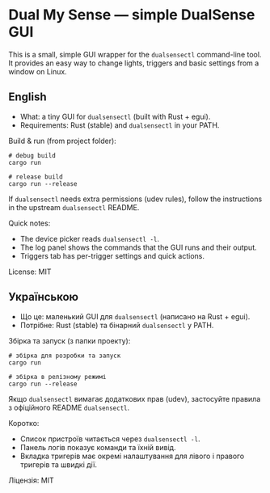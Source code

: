 # Dual My Sense — simple DualSense GUI

This is a small, simple GUI wrapper for the `dualsensectl` command-line tool.
It provides an easy way to change lights, triggers and basic settings from a window on Linux.

English
-------

- What: a tiny GUI for `dualsensectl` (built with Rust + egui).
- Requirements: Rust (stable) and `dualsensectl` in your PATH.

Build & run (from project folder):

```fish
# debug build
cargo run

# release build
cargo run --release
```

If `dualsensectl` needs extra permissions (udev rules), follow the instructions in the upstream `dualsensectl` README.

Quick notes:
- The device picker reads `dualsensectl -l`.
- The log panel shows the commands that the GUI runs and their output.
- Triggers tab has per-trigger settings and quick actions.

License: MIT

Українською
---------

- Що це: маленький GUI для `dualsensectl` (написано на Rust + egui).
- Потрібне: Rust (stable) та бінарний `dualsensectl` у PATH.

Збірка та запуск (з папки проекту):

```fish
# збірка для розробки та запуск
cargo run

# збірка в релізному режимі
cargo run --release
```

Якщо `dualsensectl` вимагає додаткових прав (udev), застосуйте правила з офіційного README `dualsensectl`.

Коротко:
- Список пристроїв читається через `dualsensectl -l`.
- Панель логів показує команди та їхній вивід.
- Вкладка тригерів має окремі налаштування для лівого і правого тригерів та швидкі дії.

Ліцензія: MIT

